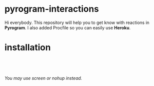 # pyrogram-interactions
Hi everybody. This repository will help you to get know with reactions in **Pyrogram**. I also added Procfile so you can easily use **Heroku**.
# installation
```git clone https://github.com/rahmansharifi/pyrogram-interactions.git
```
```cd pyrogram-interactions
```
```pip3 install -r requirements.txt
```
```python3 bot.py
```
_You may use screen or nohup instead._
